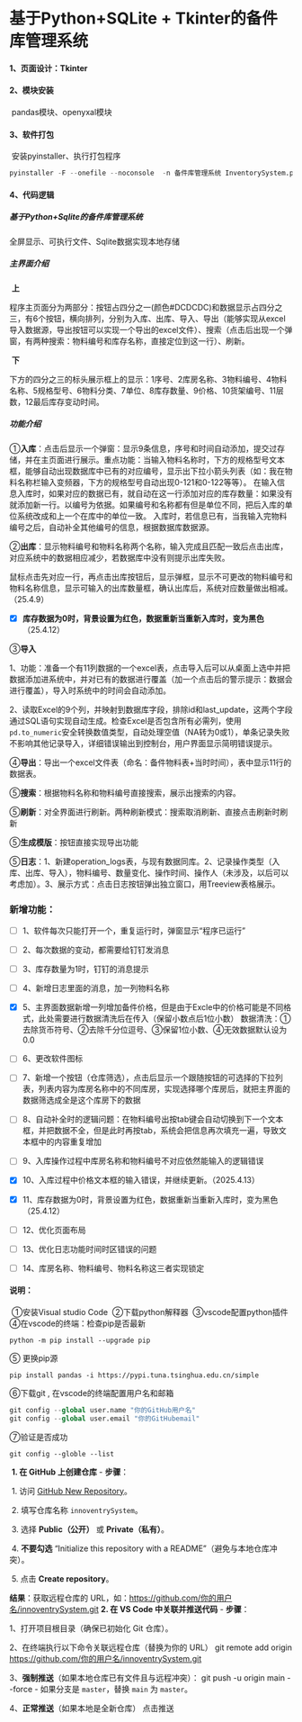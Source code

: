# 基于Python+SQLite + Tkinter的备件库管理系统	

#### 1、页面设计：Tkinter

#### 2、模块安装

​	pandas模块、openyxal模块

#### 3、软件打包

​	安装pyinstaller、执行打包程序

```python
pyinstaller -F --onefile --noconsole  -n 备件库管理系统 InventorySystem.py	
```
#### 4、代码逻辑
   ##### 基于Python+Sqlite的备件库管理系统
   全屏显示、可执行文件、Sqlite数据实现本地存储
   ##### 主界面介绍
​	**上**         

​	程序主页面分为两部分：按钮占四分之一(颜色#DCDCDC)和数据显示占四分之三，有6个按钮，横向排列，分别为入库、出库、导入、导出（能够实现从excel导入数据源，导出按钮可以实现一个导出的excel文件）、搜索（点击后出现一个弹窗，有两种搜索：物料编号和库存名称，直接定位到这一行）、刷新。

​	**下**

​	下方的四分之三的标头展示框上的显示：1序号、2库房名称、3物料编号、4物料名称、5规格型号、6物料分类、7单位、8库存数量、9价格、10货架编号、11层数，12最后库存变动时间。



##### 功能介绍

①**入库**：点击后显示一个弹窗：显示9条信息，序号和时间自动添加，提交过存储，并在主页面进行展示。重点功能：当输入物料名称时，下方的规格型号文本框，能够自动出现数据库中已有的对应编号，显示出下拉小箭头列表（如：我在物料名称栏输入变频器，下方的规格型号自动出现0-121和0-122等等）。
    在输入信息入库时，如果对应的数据已有，就自动在这一行添加对应的库存数量：如果没有就添加新一行。以编号为依据。如果编号和名称都有但是单位不同，把后入库的单位系统改成和上一个在库中的单位一致。
    入库时，若信息已有，当我输入完物料编号之后，自动补全其他编号的信息，根据数据库数据源。

②**出库**：显示物料编号和物料名称两个名称，输入完成且匹配一致后点击出库，对应系统中的数据相应减少，若数据库中没有则提示出库失败。

   鼠标点击先对应一行，再点击出库按钮后，显示弹框，显示不可更改的物料编号和物料名称信息，显示可输入的出库数量框，确认出库后，系统对应数量做出相减。（25.4.9）

- [x] ​    **库存数据为0时，背景设置为红色，数据重新当重新入库时，变为黑色**（25.4.12）

③**导入**

​	1、功能：准备一个有11列数据的一个excel表，点击导入后可以从桌面上选中并把数据添加进系统中，并对已有的数据进行覆盖（加一个点击后的警示提示：数据会进行覆盖），导入时系统中的时间会自动添加。

​	2、读取Excel的9个列，并映射到数据库字段，排除id和last_update，这两个字段通过SQL语句实现自动生成。检查Excel是否包含所有必需列，使用`pd.to_numeric`安全转换数值类型，自动处理空值（NA转为0或1），单条记录失败不影响其他记录导入，详细错误输出到控制台，用户界面显示简明错误提示。

④**导出**：导出一个excel文件表（命名：备件物料表+当时时间），表中显示11行的数据表。

⑤**搜索**：根据物料名称和物料编号直接搜索，展示出搜索的内容。

⑤**刷新**：对全界面进行刷新。两种刷新模式：搜索取消刷新、直接点击刷新时刷新

⑤**生成模版**：按钮直接实现导出功能

⑤**日志**：1、新建operation_logs表，与现有数据同库。2、记录操作类型（入库、出库、导入），物料编号、数量变化、操作时间、操作人（未涉及，以后可以考虑加）。3、展示方式：点击日志按钮弹出独立窗口，用Treeview表格展示。

### 新增功能：

- [ ] 1、软件每次只能打开一个，重复运行时，弹窗显示“程序已运行”
- [ ] 2、每次数据的变动，都需要给钉钉发消息
- [ ] 3、库存数量为1时，钉钉的消息提示
- [ ] 4、新增日志里面的消息，加一列物料名称
- [x] 5、主界面数据新增一列增加备件价格，但是由于Excle中的价格可能是不同格式，此处需要进行数据清洗后在传入（保留小数点后1位小数）
  数据清洗：①去除货币符号、②去除千分位逗号、③保留1位小数、④无效数据默认设为0.0
- [ ] 6、更改软件图标
- [ ] 7、新增一个按钮（仓库筛选），点击后显示一个跟随按钮的可选择的下拉列表，列表内容为库房名称中的不同库房，实现选择哪个库房后，就把主界面的数据筛选成全是这个库房下的数据
- [ ] 8、自动补全时的逻辑问题：在物料编号出按tab键会自动切换到下一个文本框，并把数据不全，但是此时再按tab，系统会把信息再次填充一遍，导致文本框中的内容重复增加
- [ ] 9、入库操作过程中库房名称和物料编号不对应依然能输入的逻辑错误
- [x] 10、入库过程中价格文本框的输入错误，并继续更新。（2025.4.13）
- [x] 11、库存数据为0时，背景设置为红色，数据重新当重新入库时，变为黑色（25.4.12）
- [ ] 12、优化页面布局
- [ ] 13、优化日志功能时间时区错误的问题
- [ ] 14、库房名称、物料编号、物料名称这三者实现锁定  


#### 说明：

​    ①安装Visual studio Code
​    ②下载python解释器
​    ③vscode配置python插件
​    ④在vscode的终端：检查pip是否最新 

```
python -m pip install --upgrade pip
```

 ⑤ 更换pip源

```
pip install pandas -i https://pypi.tuna.tsinghua.edu.cn/simple
```

 ⑥下载git , 在vscode的终端配置用户名和邮箱

```python
git config --global user.name "你的GitHub用户名"       
git config --global user.email "你的GitHubemail"  
```

 ⑦验证是否成功 

```
git config --globle --list
```

​    **1. 在 GitHub 上创建仓库**
   \- **步骤**：

​     1. 访问 [GitHub New Repository](https://github.com/new)。

​     2. 填写仓库名称 `innoventrySystem`。

​     3. 选择 **Public（公开）** 或 **Private（私有）**。

​     4. **不要勾选** “Initialize this repository with a README”（避免与本地仓库冲突）。

​     5. 点击 **Create repository**。



   **结果**：获取远程仓库的 URL，如：https://github.com/你的用户名/innoventrySystem.git
 **2. 在 VS Code 中关联并推送代码**
   \- **步骤**：

1、打开项目根目录（确保已初始化 Git 仓库）。

2、在终端执行以下命令关联远程仓库（替换为你的 URL）
git remote add origin https://github.com/你的用户名/innoventrySystem.git

3、**强制推送**（如果本地仓库已有文件且与远程冲突）：
git push -u origin main --force
\- 如果分支是 `master`，替换 `main` 为 `master`。

4、**正常推送**（如果本地是全新仓库）
	点击推送

